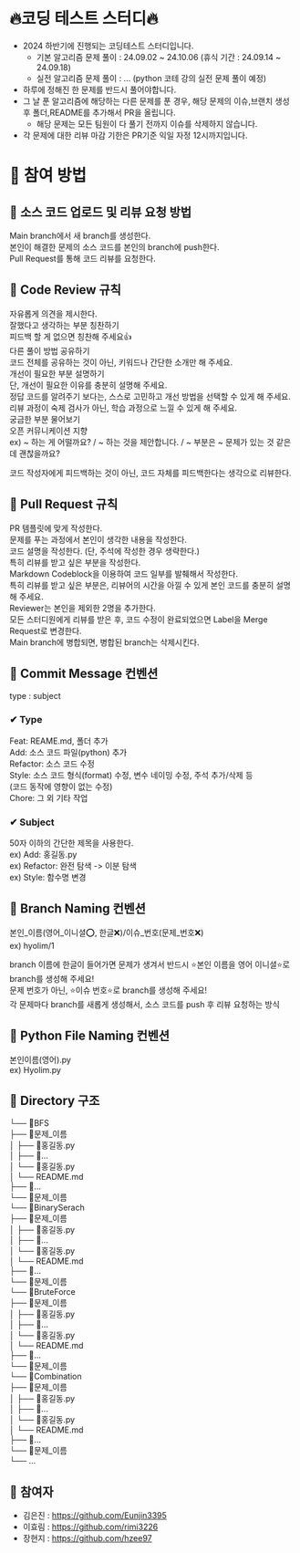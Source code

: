 
# 🔥코딩 테스트 스터디🔥
- 2024 하반기에 진행되는 코딩테스트 스터디입니다.  
    - 기본 알고리즘 문제 풀이 : 24.09.02 ~ 24.10.06 (휴식 기간 : 24.09.14 ~ 24.09.18)  
    - 실전 알고리즘 문제 풀이 : ... (python 코테 강의 실전 문제 풀이 예정)  
- 하루에 정해진 한 문제를 반드시 풀어야합니다.  
- 그 날 푼 알고리즘에 해당하는 다른 문제를 푼 경우, 해당 문제의 이슈,브랜치 생성 후 폴더,README를 추가해서 PR을 올립니다.  
    - 해당 문제는 모든 팀원이 다 풀기 전까지 이슈를 삭제하지 않습니다.   
- 각 문제에 대한 리뷰 마감 기한은 PR기준 익일 자정 12시까지입니다.  

# 🔸 참여 방법
## 🔹 소스 코드 업로드 및 리뷰 요청 방법
Main branch에서 새 branch를 생성한다.  
본인이 해결한 문제의 소스 코드를 본인의 branch에 push한다.  
Pull Request를 통해 코드 리뷰를 요청한다.  

## 🔹 Code Review 규칙
자유롭게 의견을 제시한다.  
잘했다고 생각하는 부분 칭찬하기  
피드백 할 게 없으면 칭찬해 주세요👍  
다른 풀이 방법 공유하기  
코드 전체를 공유하는 것이 아닌, 키워드나 간단한 소개만 해 주세요.  
개선이 필요한 부분 설명하기  
단, 개선이 필요한 이유를 충분히 설명해 주세요.  
정답 코드를 알려주기 보다는, 스스로 고민하고 개선 방법을 선택할 수 있게 해 주세요.  
리뷰 과정이 숙제 검사가 아닌, 학습 과정으로 느낄 수 있게 해 주세요.  
궁금한 부분 물어보기  
오픈 커뮤니케이션 지향  
ex) ~ 하는 게 어떨까요? / ~ 하는 것을 제안합니다. / ~ 부분은 ~ 문제가 있는 것 같은데 괜찮을까요?  

코드 작성자에게 피드백하는 것이 아닌, 코드 자체를 피드백한다는 생각으로 리뷰한다.

## 🔹 Pull Request 규칙
PR 템플릿에 맞게 작성한다.  
문제를 푸는 과정에서 본인이 생각한 내용을 작성한다.  
코드 설명을 작성한다. (단, 주석에 작성한 경우 생략한다.)  
특히 리뷰를 받고 싶은 부분을 작성한다.  
Markdown Codeblock을 이용하여 코드 일부를 발췌해서 작성한다.  
특히 리뷰를 받고 싶은 부분은, 리뷰어의 시간을 아낄 수 있게 본인 코드를 충분히 설명해 주세요.  
Reviewer는 본인을 제외한 2명을 추가한다.  
모든 스터디원에게 리뷰를 받은 후, 코드 수정이 완료되었으면 Label을 Merge Request로 변경한다.  
Main branch에 병합되면, 병합된 branch는 삭제시킨다.  

## 🔹 Commit Message 컨벤션
type : subject  

### ✔ Type
Feat: REAME.md, 폴더 추가  
Add: 소스 코드 파일(python) 추가  
Refactor: 소스 코드 수정  
Style: 소스 코드 형식(format) 수정, 변수 네이밍 수정, 주석 추가/삭제 등  
(코드 동작에 영향이 없는 수정)  
Chore: 그 외 기타 작업  
### ✔ Subject
50자 이하의 간단한 제목을 사용한다.  
ex) Add: 홍길동.py  
ex) Refactor: 완전 탐색 -> 이분 탐색  
ex) Style: 함수명 변경  

## 🔹 Branch Naming 컨벤션
본인_이름(영어_이니셜⭕, 한글❌)/이슈_번호(문제_번호❌)  
ex) hyolim/1  

branch 이름에 한글이 들어가면 문제가 생겨서 반드시 ⭐본인 이름을 영어 이니셜⭐로 branch를 생성해 주세요!  
문제 번호가 아닌, ⭐이슈 번호⭐로 branch를 생성해 주세요!  
각 문제마다 branch를 새롭게 생성해서, 소스 코드를 push 후 리뷰 요청하는 방식  

## 🔹 Python File Naming 컨벤션
본인이름(영어).py  
ex) Hyolim.py  

## 🔹 Directory 구조
└── 📂BFS  
       ├── 📂문제_이름  
       │      ├── 💾홍길동.py  
       │      ├── 💾...  
       │      └── 💾홍길동.py  
       │      └── README.md  
       ├── 📂...   
       └── 📂문제_이름  
└── 📂BinarySerach  
       ├── 📂문제_이름  
       │      ├── 💾홍길동.py  
       │      ├── 💾...  
       │      └── 💾홍길동.py  
       │      └── README.md  
       ├── 📂...  
       └── 📂문제_이름  
└── 📂BruteForce  
       ├── 📂문제_이름  
       │      ├── 💾홍길동.py  
       │      ├── 💾...  
       │      └── 💾홍길동.py  
       │      └── README.md  
       ├── 📂...  
       └── 📂문제_이름  
└── 📂Combination  
       ├── 📂문제_이름  
       │      ├── 💾홍길동.py  
       │      ├── 💾...  
       │      └── 💾홍길동.py  
       │      └── README.md  
       ├── 📂...  
       └── 📂문제_이름  
└── ...           



## 🔸 참여자
* 김은진 : https://github.com/Eunjin3395
* 이효림 : https://github.com/rimi3226
* 장현지 : https://github.com/hzee97